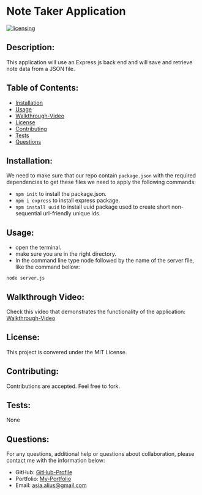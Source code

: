 # Note Taker Application
[![licensing](https://img.shields.io/badge/license-MIT-brightgreen)](https://docs.github.com/en/github/creating-cloning-and-archiving-repositories/licensing-a-repository#searching-github-by-license-type)

## Description:
This application will use an Express.js back end and will save and retrieve note data from a JSON file.

  ## Table of Contents:
  * [Installation](#installation)
  * [Usage](#usage)
  * [Walkthrough-Video](#walkthrough-video)
  * [License](#license)
  * [Contributing](#contributing)
  * [Tests](#tests)
  * [Questions](#questions)
  
  ## Installation:
  We need to make sure that our repo contain `package.json` with the required dependencies to get these files we need to apply the following commands:
  * ``` npm init ``` to install the package.json.
  * ``` npm i express ``` to install express package.
  * ``` npm install uuid ``` to install uuid package used to create short non-sequential url-friendly unique ids.

  ## Usage:
  * open the terminal.
  * make sure you are in the right directory.
  * In the command line type node followed by the name of the server file, like the command bellow: 

  ```
  node server.js  
  ```
  
  ## Walkthrough Video:
  Check this video that demonstrates the functionality of the application:<br />
   [Walkthrough-Video]()
  
  
  ## License:
  This project is convered under the MIT License.

  ## Contributing:
  Contributions are accepted. Feel free to fork.
 
  ## Tests:
  
  None

  ## Questions:
  For any questions, additional help or questions about collaboration, please contact me with the information below:
 
  * GitHub: [GitHub-Profile](https://github.com/asia-codeing)
  * Portfolio: [My-Portfolio](https://asia-codeing.github.io/my-Portfolio/)
  * Email: asia.alius@gmail.com